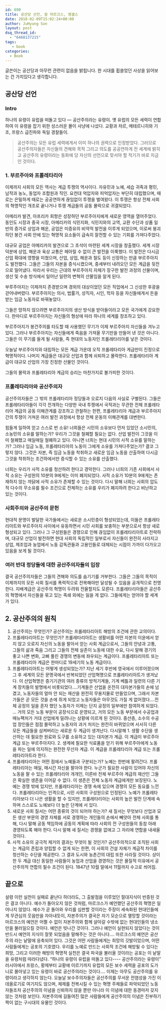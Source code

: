 ```yaml
---
id: 690
title: 공산당 선언, 칼 마르크스, 엥겔스
date: 2018-02-09T15:02:24+00:00
author: JuHyung Son
layout: post
dsq_thread_id:
  - "6468137215"
tags:
   - book
categories:
  - Book
---
```


글쓴이는 공산당과 아무런 관련이 없음을 밝힙니다.
한 시대를 휩쓸었던 사상을 읽어보는 건 가치있다고 생각합니다.

<h2>공산당 선언</h2>
<h3>Intro</h3>
하나의 유령이 유럽을 떠돌고 있다 — 공산주의라는 유령이. 옛 유럽의 모든 세력이 연합하여 이 유령을 잡기 위한 성스러운 몰이 사냥에 나섰다. 교황과 차르, 메테르니히와 기조, 프랑스 급진파와 독일 경찰들이.
<blockquote>
공산주의는 모든 유럽 세력에게서 이미 하나의 권력으로 인정받았다. 그러므로 공산주의자들은 자신들의 견해와 목적 그리고 의도를 공공연하게 전 세계에 밝히고 공산주의 유령이라는 동화에 당 자신의 선언으로 맞서야 할 적기가 바로 지금인 것이다.</blockquote>
<h3>1. 부르주아와 프롤레타리아</h3>
이제까지 사회의 모든 역사는 계급 투쟁의 역사이다. 자유민과 노예, 세습 귀족과 평민, 남작과 농노, 동업자 조합원과 직인. 요컨대 억압자와 피억압자는 부단히 대립했으며, 때로는 은밀하게 때로는 공공연하게 끊임없이 투쟁을 벌여왔다. 이 투쟁은 항상 전체 사회의 혁명적인 개조로 끝나거나 투쟁 계급들의 공동 몰락으로 귀결되었다.

아메리카 발견, 아프리카 회항은 성장하던 부르주아지에게 새로운 영역을 열어주었다. 동인도 시장과 중국 시장, 아메리카의 식민지화, 식민지와의 교역, 교환 수단과 상품 일반의 증가로 상업과 해운, 공업은 미증유의 비약적 발전을 이루게 되었으며, 이로써 붕괴하던 봉건 사회 안에 있는 혁명적 요소들이 급속히 잘전할 수 있는 기회를 가져다주었다.

대규모 공업은 아메리카의 발견으로 그 초석이 마련된 세계 시장을 창출했다. 세계 시장 덕분에 상업, 해운과 육상 교통은 헤아릴 수 없이 큰 발전을 이룩했다. 이 발전은 다시금 산업 확대에 영향을 미쳤으며, 산업, 상업, 해운과 철도 등이 신장하는 만큼 부르주아지도 발전했다. 그들은 그들의 자본을 증식시켰으며, 중세부터 내려오던 모든 계급을 뒷전으로 밀어냈다.
따라서 우리는 근대의 부르주아지 자체가 장구한 발전 과정의 산물이며, 생산 및 수송 방식에서 일어난 일련의 변혁의 산물임을 알게 된다.

부루주아지는 이제까지 존경받으며 경외의 대상이었던 모든 직업에서 그 신성한 후광을 걷어내버렸다. 부르주아지는 의사, 법률가, 성직자, 시인, 학자 등을 자신들에게서 돈을 받는 임금 노동자로 바꿔놓았다.

그들은 망하지 않으려면 부르주아지의 생산 방식을 받아들이라고 모든 국가에게 강요한다. 한마디로 부르주아지는 자신들의 형상에 따라 하나의 세계를 창조하고 있다.

부르주아지가 봉건주의를 타도할 때 사용했던 무기가 이제 부르주아지 자신들을 겨누고 있다. 그러나 부르주아지는 자신들에게 죽음을 가져올 무기만을 만들어 낸 것은 아니다. 그들은 이 무기를 들게 될 사람들, 즉 현대의 노동자인 프롤레타리아를 낳은 것이다.

오늘날 부르주아지와 대립하는 모든 계급 가운데 오직 프롤레타리아 게급만이 진정으로 혁명적이다. 나머지 계급들은 대규모 산업과 함께 쇠퇴하고 몰락한다. 프롤레타리아 계급이 대규모 산업의 가장 진정한 산물인 것이다.

그들의 몰락과 프롤레타리아 계급의 승리는 마찬가지로 불가피한 것이다.
<h3>프롤레타리아와 공산주의자</h3>
공산주의자들은 그 밖의 프롤레타리아 정당들과 오로지 다음의 사실로 구별된다. 그들은 프롤레타리아들이 각각 전개하는 다양한 국내 투쟁에서 국적과는 무관한 전체 프롤레타리아 계급의 공동 이해관계를 강조하고 관철하는 한편, 프롤레타리아 계급과 부르주아지 간의 투쟁이 거쳐온 여러 발전 과정에서 항상 전체 운동의 이해관계를 대변한다.

힘들게 일하여 얻고 스스로 번 소유! 너희들은 시민의 소유보다 먼저 있었던 소시민의, 소농민의 소유를 말하는가? 우리가 그것을 철폐할 필요는 없다. 산업 발전이 그것을 이미 철폐했고 매일매일 철폐하고 있다.
아니면 너희는 현대 시민의 사적 소유를 말하는가?
그러나 임금 노동, 프롤레타리아의 노동이 그에게 소유를 가져다주었는가? 결코 그렇지 않다. 그것은 자본, 즉 임금 노동을 착취하고 새로운 임금 노동을 산출하여 다시금 그것을 착취하는 조건하에서만 증식할 수 있는 소유를 산출했다.

너희는 우리가 사적 소유를 청산하려 한다고 경악한다. 그러나 너희의 기존 사회에서 사적 소유는 구성원의 10분의 9에게는 이미 폐지되었다. 사적 소유가 10분의 9애게는 존재하지 않는 까닭에 사적 소유가 존재할 수 있는 것이다. 다시 말해 너희는 사회의 압도적 다수의 무소유를 필수 조건으로 전체하는 소유를 우리가 폐지하려 한다고 비난하고 있는 것이다.
<h3>사회주의와 공산주의 문헌</h3>
현대적 문명이 발달한 국가들에서는 새로운 소시민층이 형성되었는데, 이들은 프롤레타리아트와 부르주아지 사이에서 유동하면서 시민 사회를 보충하는 부분으로서 항상 새로 형성되고 있다. 그러나 그 구성원들은 경쟁으로 인해 끊임없이 프롤레타리아트로 전락하며, 대규모 산업이 발전하면 현대 사회의 독립적인 일부로서 자신들이 완전히 사라지고 상업, 제조업과 농업에서 노동 감독관들과 고용인들로 대체되는 시점이 가까이 다가오고 있음을 보게 될 것이다.
<h3>여러 반대 정당들에 대한 공산주의자들의 입장</h3>
결국 공산주의자들은 그들의 견해와 의도를 숨기기를 거부한다. 그들은 그들의 목적이 이제까지의 모든 사회 질서를 폭력적으로 전복해야만 달성될 수 있음을 공개적으로 천명한다. 지배계급은 공산주의 혁명이 두려워 전율할지도 모른다. 프롤레타리아들은 공산주의 혁명에서 자신들을 묶고 있는 족쇄 외에는 잃을 게 없다. 그들에게는 얻어야 할 세계가 있다.
<h2>2. 공산주의의 원칙</h2>
<ol>
 	<li>공산주의는 무엇인가?
공산주의는 프롤레타리아트 해방의 조건에 관한 교의이다.</li>
 	<li>프롤레타리아트는 무엇인가?
프롤레타리아트는 생활비를 어떤 자본의 이윤에서 얻지 않고 오로지 자신의 노동을 팔아서 얻는 사회 계급으로서, 그들의 안녕과 고통, 그들의 삶과 죽음 그리고 그들의 전체 실존이 노동에 대한 수요, 다시 말해 경기의 좋고 나쁜 변화, 고삐 풀린 경쟁의 변동에 좌우되는 계급이다. 프롤레타리아트 또는 프롤레타리아 계급은 한마디로 19세기의 노동 계급이다.</li>
 	<li>프롤레타리아트는 어떻게 생성되었는가?
지난 세기 후반에 영국에서 이루어졌으며 그 후 세계의 모든 문명국에서 반복되었던 산업혁명으로 프롤레타리아트가 생겨났다. 이 산업혁명은 증기기관의 여러 종류의 방적기계들, 기계 베틀과 일련의 다른 기계 장치들의 발명에서 비롯되었다….기계들은 산업을 온전히 대자본가들의 손에 넘겼고, 노동자들의 얼마 안 되는 재산을 완전히 무용지물로 만들었으며, 그래서 자본가들은 곧 모든 것을 손에 쥐게 되었고 노동자들은 아무것도 가질 게 없어졌다….전체 공정의 일을 혼자 했던 노동자가 이제는 단지 공정의 일부에만 참여하게 되었다. … 거의 모든 노동 부문이 공장식으로 운영되고, 거의 모든 노동 부문에서 수공업과 매뉴팩처가 거대 산업에게 밀려나는 상황에 이르게 된 것이다. 중산층, 소수의 수공업 장인들은 점점 몰락하고 노동자의 과거 처지는 완전히 바뀌었으며 서서히 다른 모든 계급들을 삼켜버리는 새로운 두 계급이 생겨난다. 다시말해 1. 생활 수단을 생산하는 데 필요한 원료와 도구를 소유하고 있는 대자본가 계급. 이 계급이 부르주아 계급 또는 부르주아지다. 2. 생계에 필요한 식료품을 얻기 위해 부르주아에게 노동을 파는 일에 의지하는 완전한 무산자 계급. 이 계급을 프롤레타리아 계급 또는 프롤레타리아트라 한다.</li>
 	<li>프롤레타리아는 어떤 점에서 노예들과 구분되는가?
노예는 한번에 팔려간다. 프롤레타리아는 매일, 매시간 자신을 팔아야 한다. 누군가 필요한 사람이 있어야 자신의 노동을 팔 수 있는 프롤레타리아 개개인, 이른바 전체 부르주아 계급의 재산인 그들은 확실한 생존을 이어갈 수 없다. 이 생존은 전체 노동자 계급에게만 보장된다. 노예는 경쟁 밖에 있지만, 프롤레타리아는 경쟁 속에 있으며 경쟁의 모든 동요를 느낀다. 프롤레타리아는 인격으로, 시민 사회의 구성원으로 인정된다. 노예가 프롤레타리아보다 더 나은 생활을 할 수 있지만, 프롤레타리아는 사회의 높은 발전 단계에 속하며 스스로도 노예보다 더 높은 단계에 서 있다.</li>
 	<li>새로운 사회 질서는 어떤 종류의 것이 되어야 하는가?
새 질서는 무엇보다 산업과 모든 생산 부문의 경영 자체를 서로 경쟁하는 개인들의 손에서 빼앗아 전체 사회를 통해, 다시 말해 공동 책임하에 공동의 계획에 따라 사회의 전 구성원들의 동참 아래 경영되도록 해야 한다. 다시 말해 새 질서는 경쟁을 없애고 그 자리에 연합을 내새울 것이다.</li>
 	<li>사적 소유의 궁극적 제거의 결과는 무엇이 될 것인가?
공산주의적으로 조직된 사회는 계급의 존립과 양립할 수 없게 되는 한편, 이 사회의 건설 자체가 계급적 차이를 청산하는 수단을 제공한다. 그 결과 도시와 농촌간의 대립 또한 사라질 것이다. 상이한 두 계급 대신 동일한 사람들이 농업과 산업을 경영하는 것은 물질적 이유에서 공산주의적 연합의 필수 조건이 된다.
1847년 10월 말에서 11월까지 수고로 씌어짐.</li>
</ol>
<h2>끝으로</h2>
설령 이런 실천이 실패로 끝난다 하더라도, 그 출발점을 이루었던 절대지식이 반증된 것은 결코 아니다. 예수가 돌아오지 않은 것처럼, 마르크스가 예언했던 공산주의 혁명은 일어나지 않았다. 예수가 곧 돌아와 우리를 심판할 것이라는 주장이 세속화된 현대인들에게 무관심의 웃음만을 자아내듯이, 자본주의가 결국은 자기 모순으로 멸망할 것이라는 마르크스의 예언은 어쩔 수 없이 자본주의와 함께 살아갈 수밖에 없는 현대인들의 냉소만을 불러일으킬 것이다. 예언은 빗나간 것이다. 그러나 예언이 실현되지 않았다는 것이 반드시 예언의 지식이 잘못 되었음을 말해주는 것은 아니다....
마르크스의 예언은 공산주의 라는 낱말에 응축되어 있다. 그것은 어떤 사람들에게는 희망의 깃발이었으며, 어떤 사람들에게는 공포의 기호였다. 우리를 노예로 만드는 사회적 조건에 해방될 수 있다는 희망, 그리고 이러한 해방의 혁명적 실천은 결국 파국을 불러올 것이라는 공포는 이 낱말을 유령처럼 따라다녔다. “하나의 유령이 유럽을 떠돌고 있다---- 공산주의라는 유령이” 러시아에서 프랑스, 황제부터 교황에 이르기까지 유럽의 모든 보수 세력을 공포의 도가니로 몰아넣고 있는 유령이 바로 공산주의라는 것이다....
이제는 아무도 공산주의를 유령이라고 생각하지 않는다. 오늘날 보수주의자들은 공산주의를 무서운 전염성을 가진 이데올로기로 여기지도 않으며, 체제를 전복시킬 수 있는 혁명 주체들로 파악되었던 노동자들조차 공산주의의 이념을 신뢰하지 않을 뿐만 아니라 이 이념에 대한 동경마저 갖지 않는 것처럼 보인다. 자본주의에 길들여진 많은 사람들에게 공산주의의 이념은 진부하기 짝이 없는 구시대의 유물인 것이다.

